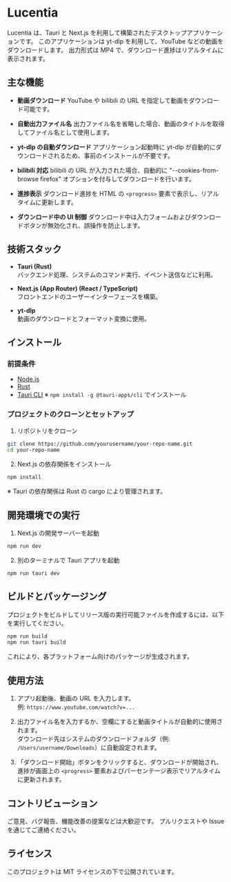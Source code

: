 # Lucentia

Lucentia は、Tauri と Next.js を利用して構築されたデスクトップアプリケーションです。
このアプリケーションは yt-dlp を利用して、YouTube などの動画をダウンロードします。
出力形式は MP4 で、ダウンロード進捗はリアルタイムに表示されます。

## 主な機能

- **動画ダウンロード**
  YouTube や bilibili の URL を指定して動画をダウンロード可能です。

- **自動出力ファイル名**
  出力ファイル名を省略した場合、動画のタイトルを取得してファイル名として使用します。

- **yt-dlp の自動ダウンロード**
  アプリケーション起動時に yt-dlp が自動的にダウンロードされるため、事前のインストールが不要です。

- **bilibili 対応**
  bilibili の URL が入力された場合、自動的に "--cookies-from-browse firefox" オプションを付与してダウンロードを行います。

- **進捗表示**
  ダウンロード進捗を HTML の `<progress>` 要素で表示し、リアルタイムに更新します。

- **ダウンロード中の UI 制御**
  ダウンロード中は入力フォームおよびダウンロードボタンが無効化され、誤操作を防止します。

## 技術スタック

- **Tauri (Rust)**  
  バックエンド処理、システムのコマンド実行、イベント送信などに利用。

- **Next.js (App Router) (React / TypeScript)**  
  フロントエンドのユーザーインターフェースを構築。

- **yt-dlp**  
  動画のダウンロードとフォーマット変換に使用。

## インストール

### 前提条件

- [Node.js](https://nodejs.org/)
- [Rust](https://www.rust-lang.org/tools/install)
- [Tauri CLI](https://tauri.app/v1/guides/getting-started/intro/)
  ※ `npm install -g @tauri-apps/cli` でインストール

### プロジェクトのクローンとセットアップ

1. リポジトリをクローン

```bash
git clone https://github.com/yourusername/your-repo-name.git
cd your-repo-name
```

2. Next.js の依存関係をインストール

```bash
npm install
```

※ Tauri の依存関係は Rust の cargo により管理されます。

## 開発環境での実行

1. Next.js の開発サーバーを起動
```bash
npm run dev
```

2. 別のターミナルで Tauri アプリを起動
```bash
npm run tauri dev
```

## ビルドとパッケージング

プロジェクトをビルドしてリリース版の実行可能ファイルを作成するには、以下を実行してください。

```bash
npm run build
npm run tauri build
```

これにより、各プラットフォーム向けのパッケージが生成されます。

## 使用方法

1. アプリ起動後、動画の URL を入力します。  
   例: `https://www.youtube.com/watch?v=...`

2. 出力ファイル名を入力するか、空欄にすると動画タイトルが自動的に使用されます。  
   ダウンロード先はシステムのダウンロードフォルダ（例: `/Users/username/Downloads`）に自動設定されます。

3. 「ダウンロード開始」ボタンをクリックすると、ダウンロードが開始され、進捗が画面上の `<progress>` 要素およびパーセンテージ表示でリアルタイムに更新されます。

## コントリビューション

ご意見、バグ報告、機能改善の提案などは大歓迎です。
プルリクエストや Issue を通じてご連絡ください。

## ライセンス

このプロジェクトは MIT ライセンスの下で公開されています。